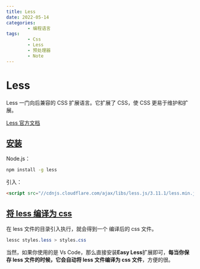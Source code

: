 ```yaml
---
title: Less
date: 2022-05-14
categories:
        - 编程语言
tags:
        - Css
        - Less
        - 预处理器
        - Note
---
```


# Less

Less 一门向后兼容的 CSS 扩展语言。它扩展了 CSS，使 CSS 更易于维护和扩展。

[Less 官方文档](https://less.bootcss.com/)

## [安装](https://less.bootcss.com/)

Node.js：

```sh
npm install -g less
```

引入：

```html
<script src="//cdnjs.cloudflare.com/ajax/libs/less.js/3.11.1/less.min.js"></script>
```

## [将 less 编译为 css](https://less.bootcss.com/usage/)

在 less 文件的目录引入执行，就会得到一个 编译后的 css 文件。

```css
lessc styles.less > styles.css
```

当然，如果你使用的是 Vs Code，那么直接安装**Easy Less**扩展即可，**每当你保存 less 文件的时候，它会自动将 less 文件编译为 css 文件**，方便的很。
